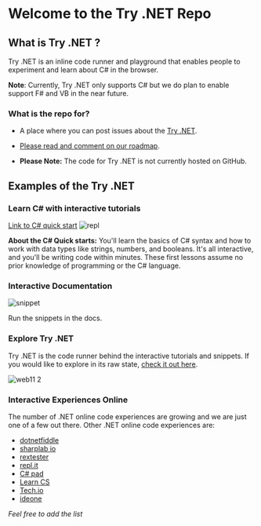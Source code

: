 # Welcome to the Try .NET Repo 

## What is Try .NET ?

Try .NET is an inline code runner and playground that enables people to experiment and learn about C# in the browser. 

**Note**: Currently, Try .NET only supports C# but we do plan to enable support F# and VB in the near future. 

### What is the repo for?
- A place where you can post issues about the [Try .NET](https://docs.microsoft.com/en-us/dotnet/api/system.datetime?view=netframework-4.7.2#invoke-constructors).

- [Please read and comment on our roadmap](https://github.com/dotnet/try/wiki/Product-Roadmap).
- **Please Note:** The code for Try .NET is not currently hosted on GitHub.  

## Examples of the Try .NET 

### Learn C# with interactive tutorials 

[Link to C# quick start](https://docs.microsoft.com/en-us/dotnet/csharp/quick-starts/)
![repl](https://user-images.githubusercontent.com/2546640/31154776-60fc3820-a877-11e7-9330-ba7cdaa7e639.gif)


**About the C# Quick starts:**  You'll learn the basics of C# syntax and how to work with data types like strings, numbers, and booleans. It's all interactive, and you'll be writing code within minutes. These first lessons assume no prior knowledge of programming or the C# language.

### Interactive Documentation 


![snippet](https://user-images.githubusercontent.com/2546640/31156287-a357ca5e-a881-11e7-88b9-100d09712a40.gif)

Run the snippets in the docs. 

### Explore Try .NET 

Try .NET is the code runner behind the interactive tutorials and snippets. If you would like to explore in its raw state, [check it out here](https://www.microsoft.com/net/platform/try-dotnet).

![web11 2](https://user-images.githubusercontent.com/2546640/48210733-f526a800-e345-11e8-9a1b-ba0beebbad3b.gif)



### Interactive Experiences Online
The number of .NET online code experiences are growing and we are just one of a few out there. Other .NET online code experiences are:

- [dotnetfiddle](https://dotnetfiddle.net/)
- [sharplab io](https://sharplab.io/)
- [rextester]( https://rextester.com/)
- [repl.it](https://repl.it/languages/csharp)
- [C# pad](https://csharppad.com/)
- [Learn CS](https://learncs.org/)
- [Tech.io](https://tech.io/snippet?l=csharp)
- [ideone](https://ideone.com/)

*Feel free to add the list*
